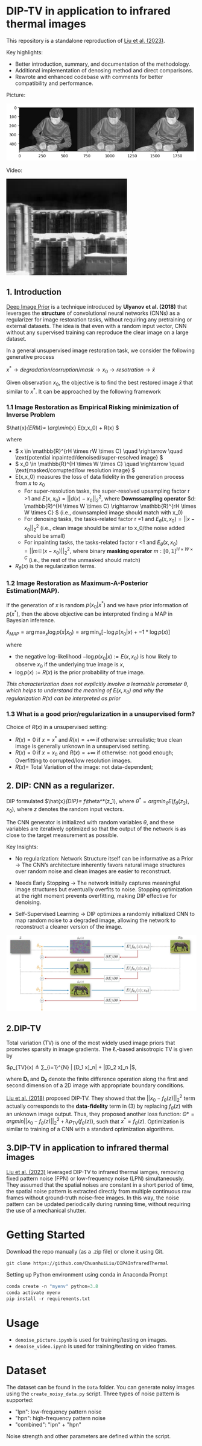 # DIP-TV in application to infrared thermal images

This repository is a standalone reproduction of [Liu et al. (2023)](https://www.sciencedirect.com/science/article/abs/pii/S1350449523003468).

Key highlights:
- Better introduction, summary, and documentation of the methodology.
- Additional implementation of denosing method and direct comparisons.
- Rewrote and enhanced codebase with comments for better compatibility and performance.

Picture:

![](output.png)

Video:

![](VIdeo.gif)

## 1. Introduction

[Deep Image Prior](https://arxiv.org/pdf/1711.10925) is a technique introduced by **Ulyanov et al. (2018)** that leverages the **structure** of convolutional neural networks (CNNs) as a regularizer for image restoration tasks, without requiring any pretraining or external datasets. The idea is that even with a random input vector, CNN without any supervised training can reproduce the clear image on a large dataset. 

In a general unsupervised image restoration task, we consider the following generative process

$x^* \to degradation/corruption/mask \to x_0 \to resotration \to \hat{x}$

Given observation $x_0$, the objective is to find the best restored image $\hat{x}$ that similar to $x^*$. It can be approached by the following framework

### 1.1 Image Restoration as Empirical Risking minimization of Inverse Problem

$\hat{x}_{ERM}= \arg\min_{x} E(x,x_0) + R(x) $

where 
- $ x \in \mathbb{R}^{rH \times rW \times C} \quad \rightarrow \quad \text{potential inpainted/denoised/super-resolved image} $  
- $ x_0 \in \mathbb{R}^{H \times W \times C} \quad \rightarrow \quad \text{masked/corrupted/low resolution image} $
- E(x,x_0) measures the loss of data fidelity in the generation process from $x$ to $x_0$
    - For super-resolution tasks, the super-resolved upsampling factor r >1 and $E(x,x_0)= ||d(x)-x_0||_2^2$, where **Downssampling operator** $d: \mathbb{R}^{H \times W \times C} \rightarrow \mathbb{R}^{rH \times W \times C} $ (i.e., downsampled image should match with x_0)
    - For denosing tasks, the tasks-related factor r =1 and $E_\theta(x,x_0)= ||x-x_0||_2^2$  (i.e., clean image should be similar to x_0/the noise added should be small)
    - For inpainting tasks, the tasks-related factor r <1 and $E_\theta(x,x_0)= ||m ☉ (x-x_0)||_2^2$, where binary **masking operator** $m: \mathbb{[0,1]}^{H \times W \times C}$ (i.e., the rest of the unmasked should match)
- $R_\theta(x)$ is the regularization terms.


### 1.2 Image Restoration as Maximum-A-Posterior Estimation(MAP).

If the generation of $x$ is random  $p(x_0|x^*)$ and we have prior information of $p(x^*)$, then the above objective can be interpreted finding a MAP in Bayesian inference.

$\hat{x}_{MAP}= \arg\max_{x}\log p(x|x_0) = \arg\min_{x}[-\log p(x_0|x)+ -1*\log p(x)]$

where 
- the negative log-likelihood $-\log p(x_0|x):=E(x,x_0)$ is how likely to observe $x_0$ if the underlying true image is $x$, 
- $\log p(x):=R(x)$ is the prior probability of true image. 

*This characterization does not explicitly involve a learnable parameter $\theta$, which helps to understand the meaning of $E(x,x_0)$ and why the regularization $R(x)$ can be interpreted as prior* 

### 1.3 What is a good prior/regularization in a unsupervised form?

Choice of $R(x)$ in a unsupervised setting:
- $R(x)=0$ if $x=x^*$ and $R(x)=+\infty$ if otherwise: unrealistic; true clean image is generally unknown in a unsupervised setting.
- $R(x)=0$ if $x=x_0$ and $R(x)=+\infty$ if otherwise: not good enough; Overfitting to corrupted/low resolution images.
- $R(x)=$ Total Variation of the image: not data-dependent;

## 2. DIP: CNN as a regularizer.

DIP formulated $\hat{x}_{DIP}= f_\theta^*(z_1), where $\theta^*= argmin_\theta E(f_\theta(z_2),x_0)$, where $z$ denotes the random input vectors. 

The CNN generator is initialized with random variables $\theta$, and these variables are iteratively optimized so that the output of the network is as close to the target measurement as possible.

Key Insights:

- No regularization: Network Structure itself can be informative as a Prior → The CNN’s architecture inherently favors natural image structures over random noise and clean images are easier to reconstruct.

- Needs Early Stopping → The network initially captures meaningful image structures but eventually overfits to noise. Stopping optimization at the right moment prevents overfitting, making DIP effective for denoising.

- Self-Supervised Learning → DIP optimizes a randomly initialized CNN to map random noise to a degraded image, allowing the network to reconstruct a cleaner version of the image.

![](img/dip.png)

## 2.DIP-TV

Total variation (TV) is one of the most widely used image priors that promotes sparsity in image 
gradients. The ℓ₁-based anisotropic TV is given by 

$ρ_{TV}(x) ≜ ∑_{i=1}^{N} | [D_1 x]_n| + |[D_2 x]_n |$, 

where **D₁** and **D₂** denote the finite difference operation along the first and second dimension of a 
2D image with appropriate boundary conditions.

[Liu et al. (2018)](https://arxiv.org/pdf/1810.12864) proposed DIP-TV. They showed that the
$||x_0 - f_\theta(z)||_2^2$ term actually corresponds to the **data-fidelity** term in (3) by replacing $f_\theta(z)$ with an
unknown image output. Thus, they proposed another loss function: $Θ* = argmin {||x_0 - f_\theta(z)||_2^2 + λρ_\text{TV}(f_\theta(z))}$, such that $x^* = f_\theta(z)$. Optimization is similar to training of a CNN with a standard optimization algorithms.

## 3.DIP-TV in application to infrared thermal images

[Liu et al. (2023)](https://www.sciencedirect.com/science/article/abs/pii/S1350449523003468) leveraged DIP-TV to infrared thermal iamges, removing fixed pattern noise (FPN) or low-frequency noise (LPN) simultaneously. They assumed that the spatial noises are constant in a short period of time, the spatial noise pattern is extracted directly from multiple continuous raw frames without ground-truth noise-free images. In this way, the noise pattern can be updated periodically during running time, without requiring the use of a mechanical shutter. 

# Getting Started

Download the repo manually (as a .zip file) or clone it using Git.
```command
git clone https://github.com/ChuanhuiLiu/DIP4InfraredThermal
```
Setting up Python environment using conda in Anaconda Prompt
```python
conda create -n "myenv" python=3.8
conda activate myenv
pip install -r requirements.txt
```

# Usage

- `denoise_picture.ipynb` is used for training/testing on images.
- `denoise_video.ipynb`  is used for training/testing on video frames.

# Dataset
The dataset can be found in the `Data` folder. You can generate noisy images using the `create_noisy_data.py` script.
Three types of noise pattern is supported:

- "lpn": low-frequency pattern noise
- "hpn": high-frequency pattern noise
- "combined": "lpn" + "hpn"

Noise strength and other parameters are defined within the script.


